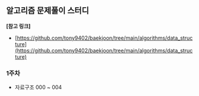 ## 알고리즘 문제풀이 스터디 

**[참고 링크]**
- [https://github.com/tony9402/baekjoon/tree/main/algorithms/data_structure](https://github.com/tony9402/baekjoon/tree/main/algorithms/data_structure)

### 1주차 
- 자료구조 000 ~ 004
